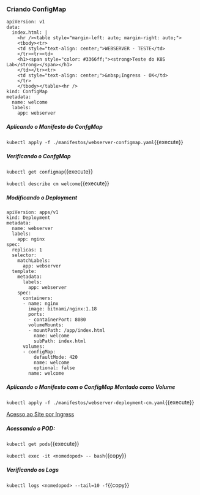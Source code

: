 
### Criando ConfigMap

```
apiVersion: v1
data:
  index.html: |
    <hr /><table style="margin-left: auto; margin-right: auto;">
    <tbody><tr>
    <td style="text-align: center;">WEBSERVER - TESTE</td>
    </tr><tr><td>
    <h1><span style="color: #3366ff;"><strong>Teste do K8S Lab</strong></span></h1>
    </td></tr><tr>
    <td style="text-align: center;">&nbsp;Ingress - OK</td>
    </tr>
    </tbody></table><hr />
kind: ConfigMap
metadata:
  name: welcome
  labels:
    app: webserver
```
##### Aplicando o Manifesto do ConfgMap

`kubectl apply -f ./manifestos/webserver-configmap.yaml`{{execute}}

##### Verificando o ConfgMap

`kubectl get configmap`{{execute}}

`kubectl describe cm welcome`{{execute}}

##### Modificando o Deployment

```
apiVersion: apps/v1
kind: Deployment
metadata:
  name: webserver
  labels:
    app: nginx
spec:
  replicas: 1
  selector:
    matchLabels:
      app: webserver
  template:
    metadata:
      labels:
        app: webserver
    spec:
      containers:
      - name: nginx
        image: bitnami/nginx:1.18
        ports:
        - containerPort: 8080
        volumeMounts:
        - mountPath: /app/index.html
          name: welcome
          subPath: index.html
      volumes:
      - configMap:
          defaultMode: 420
          name: welcome
          optional: false
        name: welcome
```
##### Aplicando o Manifesto com o ConfigMap Montado como Volume

`kubectl apply -f ./manifestos/webserver-deployment-cm.yaml`{{execute}}

[Acesso ao Site por Ingress](https://[[HOST2_SUBDOMAIN]]-30080-[[KATACODA_HOST]].environments.katacoda.com/)

##### Acessando o POD:

`kubectl get pods`{{execute}}

`kubectl exec -it <nomedopod> -- bash`{{copy}}

##### Verificando os Logs

`kubectl logs <nomedopod> --tail=10 -f`{{copy}}
